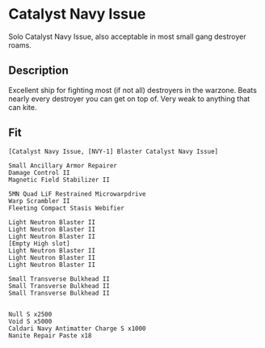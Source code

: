 # Catalyst Navy Issue

Solo Catalyst Navy Issue, also acceptable in most small gang destroyer roams. 


## Description

Excellent ship for fighting most (if not all) destroyers in the warzone. Beats nearly every destroyer you can get on top of. Very weak to anything that can kite.


## Fit

```
[Catalyst Navy Issue, [NVY-1] Blaster Catalyst Navy Issue]

Small Ancillary Armor Repairer
Damage Control II
Magnetic Field Stabilizer II

5MN Quad LiF Restrained Microwarpdrive
Warp Scrambler II
Fleeting Compact Stasis Webifier

Light Neutron Blaster II
Light Neutron Blaster II
Light Neutron Blaster II
[Empty High slot]
Light Neutron Blaster II
Light Neutron Blaster II
Light Neutron Blaster II

Small Transverse Bulkhead II
Small Transverse Bulkhead II
Small Transverse Bulkhead II


Null S x2500
Void S x5000
Caldari Navy Antimatter Charge S x1000
Nanite Repair Paste x18
```